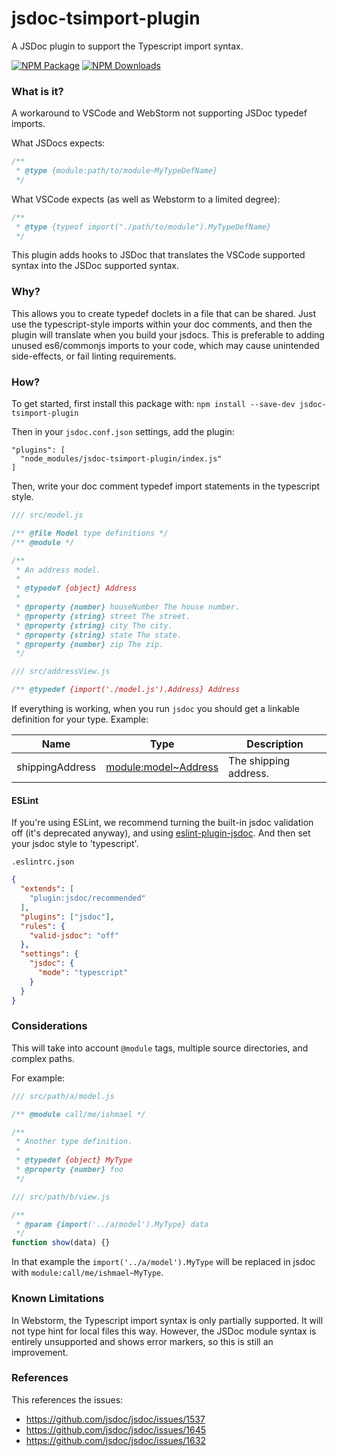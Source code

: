 # jsdoc-tsimport-plugin
A JSDoc plugin to support the Typescript import syntax.

[![NPM Package](https://img.shields.io/npm/v/jsdoc-tsimport-plugin)](https://www.npmjs.com/package/jsdoc-tsimport-plugin)
[![NPM Downloads](https://img.shields.io/npm/dw/jsdoc-tsimport-plugin)](https://www.npmtrends.com/jsdoc-tsimport-plugin)

### What is it?

A workaround to VSCode and WebStorm not supporting JSDoc typedef imports.

What JSDocs expects:

```js
/**
 * @type {module:path/to/module~MyTypeDefName}
 */
```

What VSCode expects (as well as Webstorm to a limited degree):

```js
/**
 * @type {typeof import("./path/to/module").MyTypeDefName}
 */
```

This plugin adds hooks to JSDoc that translates the VSCode supported syntax into the JSDoc supported syntax.

### Why?

This allows you to create typedef doclets in a file that can be shared. Just use the typescript-style imports within your doc comments, and then the plugin will translate when you build your jsdocs. This is preferable to adding unused es6/commonjs imports to your code, which may cause unintended side-effects, or fail linting requirements.

### How?

To get started, first install this package with:
```npm install --save-dev jsdoc-tsimport-plugin```

Then in your `jsdoc.conf.json` settings, add the plugin:

```
"plugins": [
  "node_modules/jsdoc-tsimport-plugin/index.js"
]
```

Then, write your doc comment typedef import statements in the typescript style.

```js
/// src/model.js

/** @file Model type definitions */
/** @module */

/**
 * An address model.
 *
 * @typedef {object} Address
 *
 * @property {number} houseNumber The house number.
 * @property {string} street The street.
 * @property {string} city The city.
 * @property {string} state The state.
 * @property {number} zip The zip.
 */
```

```js
/// src/addressView.js

/** @typedef {import('./model.js').Address} Address
```

If everything is working, when you run `jsdoc` you should get a linkable definition for your type.
Example:

| Name  | Type | Description |
| ------------- | ------------- | -------------- |
| shippingAddress  | [module:model~Address](#)  | The shipping address. |

#### ESLint

If you're using ESLint, we recommend turning the built-in jsdoc validation off (it's deprecated anyway), and using [eslint-plugin-jsdoc](https://www.npmjs.com/package/eslint-plugin-jsdoc).
And then set your jsdoc style to 'typescript'.

`.eslintrc.json`
```json
{
  "extends": [
    "plugin:jsdoc/recommended"
  ],
  "plugins": ["jsdoc"],
  "rules": {
    "valid-jsdoc": "off"
  },
  "settings": {
    "jsdoc": {
      "mode": "typescript"
    }
  }
}
```

### Considerations

This will take into account `@module` tags, multiple source directories, and complex paths.

For example:

```js
/// src/path/a/model.js

/** @module call/me/ishmael */

/**
 * Another type definition.
 *
 * @typedef {object} MyType
 * @property {number} foo
 */
```

```js
/// src/path/b/view.js

/**
 * @param {import('../a/model').MyType} data
 */
function show(data) {}
```

In that example the `import('../a/model').MyType` will be replaced in jsdoc with `module:call/me/ishmael~MyType`.

### Known Limitations

In Webstorm, the Typescript import syntax is only partially supported. It will not type hint for local files this way. However, the JSDoc module syntax is entirely unsupported and shows error markers, so this is still an improvement.

### References

This references the issues:
- https://github.com/jsdoc/jsdoc/issues/1537
- https://github.com/jsdoc/jsdoc/issues/1645
- https://github.com/jsdoc/jsdoc/issues/1632


